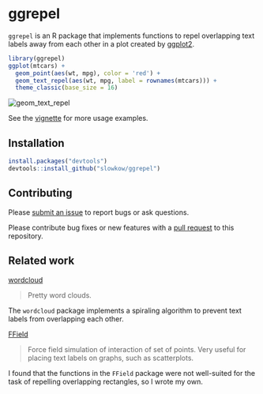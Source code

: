 # ggrepel

`ggrepel` is an R package that implements functions to repel overlapping text
labels away from each other in a plot created by [ggplot2].

```r
library(ggrepel)
ggplot(mtcars) +
  geom_point(aes(wt, mpg), color = 'red') +
  geom_text_repel(aes(wt, mpg, label = rownames(mtcars))) +
  theme_classic(base_size = 16)
```

![geom_text_repel](https://github.com/slowkow/ggrepel/blob/master/vignettes/figures/ggrepel/geom_text_repel-1.png) 

See the [vignette] for more usage examples.

## Installation

```r
install.packages("devtools")
devtools::install_github("slowkow/ggrepel")
```

## Contributing

Please [submit an issue][issues] to report bugs or ask questions.

Please contribute bug fixes or new features with a [pull request][pull] to this
repository.

[issues]: https://github.com/slowkow/ggrepel/issues
[pull]: https://help.github.com/articles/using-pull-requests/

## Related work

[wordcloud]

> Pretty word clouds.

The `wordcloud` package implements a spiraling algorithm to prevent text
labels from overlapping each other.

[FField]

> Force field simulation of interaction of set of points. Very useful for
> placing text labels on graphs, such as scatterplots.

I found that the functions in the `FField` package were not well-suited for
the task of repelling overlapping rectangles, so I wrote my own.

[ggplot2]: http://ggplot2.org/
[vignette]: https://github.com/slowkow/proxysnps/blob/master/vignettes/proxysnps.md
[wordcloud]: https://cran.r-project.org/web/packages/wordcloud/index.html
[FField]: https://cran.r-project.org/web/packages/FField/index.html

